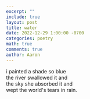 ```yaml
---
excerpt: ""
include: true
layout: post
title: water 
date: 2022-12-29 1:00:00 -0700
categories: poetry 
math: true
comments: true
author: Aaron
---
```


i painted a shade so blue  
the river swallowed it and  
the sky she absorbed it and  
wept the world's tears in rain.
